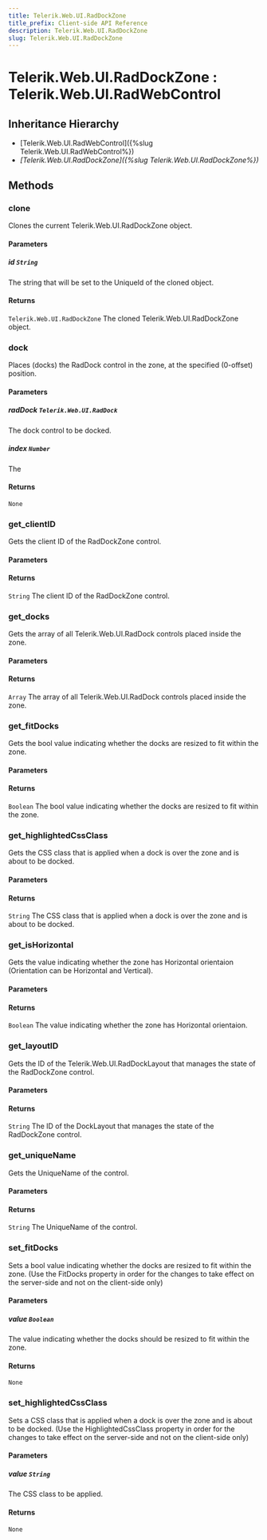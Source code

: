 ```yaml
---
title: Telerik.Web.UI.RadDockZone
title_prefix: Client-side API Reference
description: Telerik.Web.UI.RadDockZone
slug: Telerik.Web.UI.RadDockZone
---
```


# Telerik.Web.UI.RadDockZone : Telerik.Web.UI.RadWebControl 

## Inheritance Hierarchy

* [Telerik.Web.UI.RadWebControl]({%slug Telerik.Web.UI.RadWebControl%})
* *[Telerik.Web.UI.RadDockZone]({%slug Telerik.Web.UI.RadDockZone%})*


## Methods

### clone

Clones the current Telerik.Web.UI.RadDockZone object.

#### Parameters

##### id `String`

The string that will be set to the UniqueId of the cloned object.

#### Returns

`Telerik.Web.UI.RadDockZone` The cloned Telerik.Web.UI.RadDockZone object.

### dock

Places (docks) the RadDock control in the zone, at the specified (0-offset) position.

#### Parameters

##### radDock `Telerik.Web.UI.RadDock`

 The dock control to be docked.

##### index `Number`

 The 

#### Returns

`None` 

### get_clientID

Gets the client ID of the RadDockZone control.

#### Parameters

#### Returns

`String` The client ID of the RadDockZone control.

### get_docks

Gets the array of all Telerik.Web.UI.RadDock controls placed inside the zone.

#### Parameters

#### Returns

`Array`  The array of all Telerik.Web.UI.RadDock controls placed inside the zone.

### get_fitDocks

Gets the bool value indicating whether the docks are resized to fit within the zone.

#### Parameters

#### Returns

`Boolean` The bool value indicating whether the docks are resized to fit within the zone.

### get_highlightedCssClass

Gets the CSS class that is applied when a dock is over the zone and is about to be docked.

#### Parameters

#### Returns

`String` The CSS class that is applied when a dock is over the zone and is about to be docked.

### get_isHorizontal

Gets the value indicating whether the zone has Horizontal orientaion (Orientation can be Horizontal and Vertical).

#### Parameters

#### Returns

`Boolean` The value indicating whether the zone has Horizontal orientaion.

### get_layoutID

Gets the ID of the Telerik.Web.UI.RadDockLayout that manages the state of the RadDockZone control.

#### Parameters

#### Returns

`String` The ID of the DockLayout that manages the state of the RadDockZone control.

### get_uniqueName

Gets the UniqueName of the control.

#### Parameters

#### Returns

`String` The UniqueName of the control.

### set_fitDocks

Sets a bool value indicating whether the docks are resized to fit within the zone. (Use the FitDocks property in order for the changes to take effect on the server-side and not on the client-side only)

#### Parameters

##### value `Boolean`

The value indicating whether the docks should be resized to fit within the zone.

#### Returns

`None` 

### set_highlightedCssClass

Sets a CSS class that is applied when a dock is over the zone and is about to be docked. (Use the HighlightedCssClass property in order for the changes to take effect on the server-side and not on the client-side only)

#### Parameters

##### value `String`

 The CSS class to be applied.

#### Returns

`None` 


